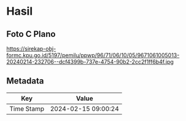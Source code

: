 # Hasil

## Foto C Plano

https://sirekap-obj-formc.kpu.go.id/5197/pemilu/ppwp/96/71/06/10/05/9671061005013-20240214-232706--dcf4399b-737e-4754-90b2-2cc2f1ff6b4f.jpg


## Metadata

| Key        | Value               |
| ---------- | ------------------- |
| Time Stamp | 2024-02-15 09:00:24 |



